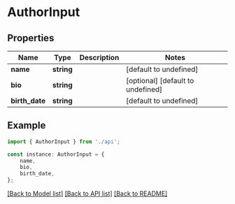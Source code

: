 # AuthorInput


## Properties

Name | Type | Description | Notes
------------ | ------------- | ------------- | -------------
**name** | **string** |  | [default to undefined]
**bio** | **string** |  | [optional] [default to undefined]
**birth_date** | **string** |  | [default to undefined]

## Example

```typescript
import { AuthorInput } from './api';

const instance: AuthorInput = {
    name,
    bio,
    birth_date,
};
```

[[Back to Model list]](../README.md#documentation-for-models) [[Back to API list]](../README.md#documentation-for-api-endpoints) [[Back to README]](../README.md)
